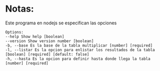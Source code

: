 # Notas:

Este programa en nodejs se especifican las opciones

```
Options:
--help Show help [boolean]
--version Show version number [boolean]
-b, --base Es la base de la tabla multiplicar [number] [required]
-l, --listar Es la opcion para enlistar los resultados de la tabla
[boolean] [required] [default: false]
-h, --hasta Es la opcion para definir hasta donde llega la tabla
[number] [required]
```
